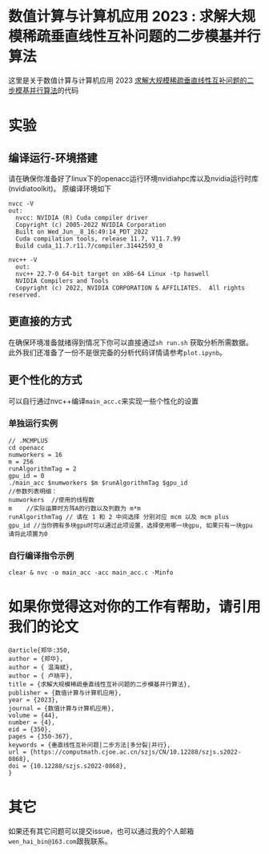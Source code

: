 # 数值计算与计算机应用 2023 : 求解大规模稀疏垂直线性互补问题的二步模基并行算法
这里是关于数值计算与计算机应用 2023 [求解大规模稀疏垂直线性互补问题的二步模基并行算法](https://computmath.cjoe.ac.cn/szjs/CN/10.12288/szjs.s2022-0868#4)的代码

# 实验
## 编译运行-环境搭建
请在确保你准备好了linux下的openacc运行环境nvidiahpc库以及nvidia运行时库(nvidiatoolkit)。
原编译环境如下
```
nvcc -V
out:
  nvcc: NVIDIA (R) Cuda compiler driver
  Copyright (c) 2005-2022 NVIDIA Corporation
  Built on Wed_Jun__8_16:49:14_PDT_2022
  Cuda compilation tools, release 11.7, V11.7.99
  Build cuda_11.7.r11.7/compiler.31442593_0

nvc++ -V
  out:
  nvc++ 22.7-0 64-bit target on x86-64 Linux -tp haswell
  NVIDIA Compilers and Tools
  Copyright (c) 2022, NVIDIA CORPORATION & AFFILIATES.  All rights reserved.

```

## 更直接的方式
在确保环境准备就绪得到情况下你可以直接通过```sh run.sh``` 获取分析所需数据。
此外我们还准备了一份不是很完备的分析代码详情请参考`plot.ipynb`。

## 更个性化的方式
可以自行通过nvc++编译`main_acc.c`来实现一些个性化的设置

### 单独运行实例
```
// .MCMPLUS
cd openacc
numworkers = 16
m = 256
runAlgorithmTag = 2
gpu_id = 0
./main_acc $numworkers $m $runAlgorithmTag $gpu_id
//参数列表明细：
numworkers  //使用的线程数
m    //实际运算时方阵A的行数以及列数为 m*m
runAlgorithmTag // 请在 1 和 2 中间选择 分别对应 mcm 以及 mcm plus
gpu_id //当你拥有多块gpu时可以通过此项设置，选择使用哪一块gpu, 如果只有一块gpu 请将此项置为0
```

### 自行编译指令示例
```
clear & nvc -o main_acc -acc main_acc.c -Minfo
```

# 如果你觉得这对你的工作有帮助，请引用我们的论文
```
@article{郑华:350,
author = {郑华},
author = { 温海斌},
author = { 卢晓平},
title = {求解大规模稀疏垂直线性互补问题的二步模基并行算法},
publisher = {数值计算与计算机应用},
year = {2023},
journal = {数值计算与计算机应用},
volume = {44},
number = {4},
eid = {350},
pages = {350-367},
keywords = {垂直线性互补问题|二步方法|多分裂|并行},
url = {https://computmath.cjoe.ac.cn/szjs/CN/10.12288/szjs.s2022-0868},
doi = {10.12288/szjs.s2022-0868},
}
```

# 其它
如果还有其它问题可以提交issue，也可以通过我的个人邮箱`wen_hai_bin@163.com`跟我联系。


